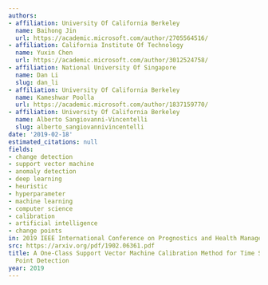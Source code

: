 ```yaml
---
authors:
- affiliation: University Of California Berkeley
  name: Baihong Jin
  url: https://academic.microsoft.com/author/2705564516/
- affiliation: California Institute Of Technology
  name: Yuxin Chen
  url: https://academic.microsoft.com/author/3012524758/
- affiliation: National University Of Singapore
  name: Dan Li
  slug: dan_li
- affiliation: University Of California Berkeley
  name: Kameshwar Poolla
  url: https://academic.microsoft.com/author/1837159770/
- affiliation: University Of California Berkeley
  name: Alberto Sangiovanni-Vincentelli
  slug: alberto_sangiovannivincentelli
date: '2019-02-18'
estimated_citations: null
fields:
- change detection
- support vector machine
- anomaly detection
- deep learning
- heuristic
- hyperparameter
- machine learning
- computer science
- calibration
- artificial intelligence
- change points
in: 2019 IEEE International Conference on Prognostics and Health Management (ICPHM)
src: https://arxiv.org/pdf/1902.06361.pdf
title: A One-Class Support Vector Machine Calibration Method for Time Series Change
  Point Detection
year: 2019
---
```


